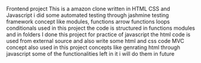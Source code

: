 Frontend project
This is a amazon clone written in HTML CSS and Javascript
i did some automated testing through jashmine testing framework
concept like modules, functions arrow functions loops conditionals used in this project
the code is structured in functions modules and in folders
I done this project for practice of javascript the html code is used from external source and also write some html and css code
MVC concept also used in this project concepts like genrating html through javascript
some of the functionalities left in it i will do them in future

